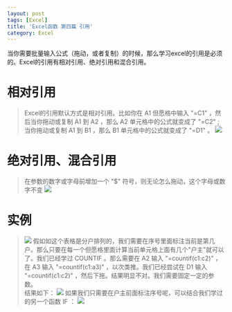 ```yaml
---
layout: post
tags: [Excel]
title: 'Excel函数 第四篇 引用'
category: Excel
---
```

当你需要批量输入公式（拖动，或者复制）的时候，那么学习excel的引用是必须的。Excel的引用有相对引用、绝对引用和混合引用。

# 相对引用
> Excel的引用默认方式是相对引用。比如你在 A1 但愿格中输入 "=C1" ，然后当你拖动或复制 A1 到 A2 ，那么 A2 单元格中的公式就变成了 "=C2" ; 当你拖动或复制 A1 到 B1 ，那么 B1 单元格中的公式就变成了 "=D1" 。
![](http://ww1.sinaimg.cn/large/006r5hvWgy1ft3uphmhr6j309t0280si.jpg)

# 绝对引用、混合引用
> 在参数的数字或字母前增加一个 "$" 符号，则无论怎么拖动，这个字母或数字不变
> ![](http://ww1.sinaimg.cn/large/006r5hvWgy1ft3uux6wizj309y05pdfq.jpg)

# 实例

> ![](http://ww1.sinaimg.cn/large/006r5hvWgy1ft3v5t6pnnj30j809nq3u.jpg)
> 假如如这个表格是分户排列的，我们需要在序号里面标注当前是第几户。那么只要在每一个但愿格里面计算当前单元格上面有几个"户主"就可以了。我们已经学过 COUNTIF 。那么需要在 A2 输入 "=countif(c1:c2)" ，在 A3 输入 "=countif(c1:a3)" ，以次类推。我们已经尝试在 D1 输入 "=countif(c1:c2)" ，然后下拖。结果明显不对。我们需要固定一定的参数。  
结果如下：
![](http://ww1.sinaimg.cn/large/006r5hvWgy1ft3v7ymhekj30jn09hwfi.jpg)
如果我们只需要在户主前面标注序号呢，可以结合我们学过的另一个函数 IF ：
![](http://ww1.sinaimg.cn/large/006r5hvWgy1ft3vajicpuj30pc09fwfl.jpg)
